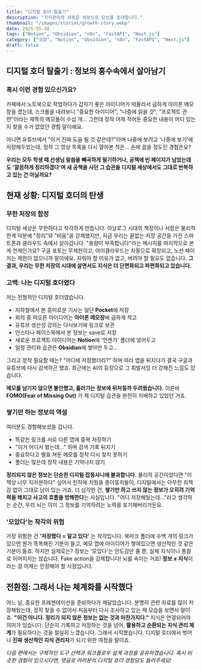 ```yaml
---
title: "디지털 호더 탈출기"
description: "지식관리의 새로운 세상으로 당신을 초대합니다."
thumbnail: "/images/stories/growth-story.webp"
date: 2025-05-30
tags: ["Notion", "Obsidian", "n8n", "FastAPI", "Next.js"]
category: ["성장", "Notion", "Obsidian", "n8n", "FastAPI", "Next.js"]
draft: false
---
```


## 디지털 호더 탈출기 : 정보의 홍수속에서 살아남기

### 혹시 이런 경험 있으신가요?

카페에서 노트북으로 작업하다가 갑자기 좋은 아이디어가 떠올라서 급하게 아이폰 메모장을 켰는데, 스크롤을 내려보니 "중요한 아이디어", "나중에 읽을 것", "프로젝트 관련"이라는 제목의 메모들이 수십 개... 그런데 정작 어제 적어둔 중요한 내용이 어디 있는지 찾을 수가 없었던 경험 말이에요.

아니면 유튜브에서 "이거 진짜 도움 될 것 같은데?"라며 나중에 보려고 '나중에 보기'에 저장해두었는데, 정작 그 영상 목록을 다시 열어본 적은... 손에 꼽을 정도인 경험은요?

**우리는 모두 학생 때 선생님 말씀을 빼곡하게 필기하거나, 공책에 빈 페이지가 남았는데도 '깔끔하게 정리하겠다'며 새 공책을 사던 그 습관을 디지털 세상에서도 그대로 반복하고 있는 건 아닐까요?**

## 현재 상황: 디지털 호더의 탄생

### 무한 저장의 함정

디지털 세상은 무한하다고 착각하게 만듭니다. 아날로그 시대의 책장이나 서랍은 물리적 한계 덕분에 "정리"와 "비움"을 강제했지만, 지금 우리는 끝없는 저장 공간을 가진 스마트폰과 클라우드 속에서 살아갑니다.
"용량이 부족합니다"라는 메시지를 마지막으로 본 게 언제인가요? 구글 포토는 무제한이고, 아이클라우드는 자동으로 확장되고, 노션 페이지는 제한이 없으니까 말이에요. 지워야 할 이유가 없고, 버려야 할 필요도 없습니다.
**그 결과, 우리는 무한 저장의 시대에 살면서도 지식은 더 단편화되고 파편화되고 있습니다.**

### 고백: 나는 디지털 호더였다

저는 전형적인 디지털 호더였습니다.

- 지하철에서 본 흥미로운 기사는 일단 **Pocket**에 저장
- 회의 중 떠오른 아이디어는 **아이폰 메모장**에 급하게 적고
- 유튜브 생산성 강의는 다시보기에 링크로 보관
- 인스타나 페이스북에서 본 정보는 save로 저장
- 새로운 프로젝트 아이디어는 **Notion**에 '언젠가' 폴더에 넣어두고
- 일정 관리와 습관은 **Obsidian**에 쌓아만 두고...

그리고 정작 필요할 때는? "어디에 저장했더라?" 하며 여러 앱을 뒤지다가 결국 구글과 유튜브에 다시 검색하곤 했죠.
최근에는 AI의 등장으로 그 휘발서잉 더 강해진 느낌도 있습니다. 

**메모를 남기지 않으면 불안했고, 흘러가는 정보에 뒤처질까 두려웠습니다.** 이른바 **FOMO(Fear of Missing Out)** 가 제 디지털 습관을 완전히 지배하고 있었던 거죠.
### 쌓기만 하는 정보의 역설

여러분도 경험해보셨을 겁니다.

- 똑같은 링크를 서로 다른 앱에 중복 저장하기
- "이거 어디서 봤는데..." 하며 검색 기록 뒤지기
- 중요하다고 별표 쳐둔 메모를 정작 다시 찾지 못하기
- 폴더는 많은데 정작 내용은 기억나지 않기

**정리되지 않은 정보는 단순한 디지털 잡동사니에 불과합니다.**
물리적 공간이었다면 "이 책상 너무 지저분하다" 싶어서 진작에 치웠을 종이뭉치들이, 디지털에서는 아무런 죄책감 없이 그대로 남아 있는 거죠.
더 심각한 건, **쌓기만 하고 쓰지 않는 정보가 오히려 기억력을 해치고 사고의 흐름을 방해한다**는 사실입니다. "어디 저장해뒀는데..."라고 생각하는 순간, 우리 뇌는 이미 그 정보를 기억하려는 노력을 포기해버리거든요.

### '모았다'는 착각의 위험

가장 위험한 건 **'저장했다 = 알고 있다'** 는 착각입니다.
북마크 폴더에 수백 개의 링크가 있으면 뭔가 똑똑해진 기분이 들고, 메모 앱에 아이디어가 쌓여있으면 생산적인 것 같은 기분이 들죠. 하지만 실제로는? 정보는 '모았다'는 안도감만 줄 뿐, 실제 지식이나 통찰로 이어지지는 않습니다.
Fake action을 강제합니다! 뇌를 속이는 거죠!
**정보 ≠ 지식**이라는 걸 이제는 인정해야 할 시점입니다.
## 전환점: 그래서 나는 체계화를 시작했다

어느 날, 중요한 프레젠테이션을 준비하다가 깨달았습니다. 분명히 관련 자료를 많이 저장해뒀는데, 정작 찾을 수 없어서 처음부터 다시 조사하고 있는 제 모습을 보면서 말이죠.
**"이건 아니다. 정리가 되지 않은 정보는 없는 것과 마찬가지다."**
지식은 연결되어야 의미가 있습니다. 단순히 기록하고 저장하는 것을 넘어, **활용하고 순환되는 지식 관리 체계**가 필요하다는 것을 절실히 느꼈습니다.
그래서 시작했습니다. 디지털 호더에서 벗어나 **진짜 생산적인 지식 관리자**가 되기 위한 여정을 말이죠.

_다음 편에서는 구체적인 도구 선택과 워크플로우 설계 과정을 공유하겠습니다. 혹시 비슷한 경험이 있으시다면, 댓글로 여러분의 디지털 호더 경험담도 들려주세요!_